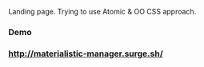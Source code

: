 Landing page. Trying to use Atomic & OO CSS approach.

### Demo
### http://materialistic-manager.surge.sh/
